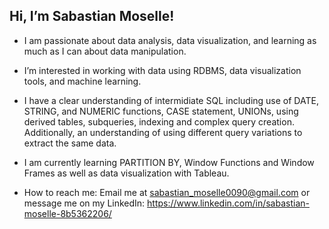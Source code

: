 ## Hi, I’m Sabastian Moselle!

- I am passionate about data analysis, data visualization, and learning as much as I can about data manipulation.
- I’m interested in working with data using RDBMS, data visualization tools, and machine learning.
-  I have a clear understanding of intermidiate SQL including use of DATE, STRING, and NUMERIC functions, CASE statement, UNIONs,
using derived tables, subqueries, indexing and complex query creation.
Additionally, an understanding of using different query variations to extract the same data.
- I am currently learning PARTITION BY, Window Functions and Window Frames as well as data visualization with Tableau.

- How to reach me: Email me at sabastian_moselle0090@gmail.com or message me on my LinkedIn: https://www.linkedin.com/in/sabastian-moselle-8b5362206/

<!---
SabastianMoselle/SabastianMoselle is a ✨ special ✨ repository because its `README.md` (this file) appears on your GitHub profile.
You can click the Preview link to take a look at your changes.
--->
